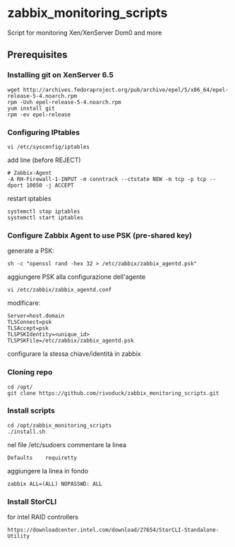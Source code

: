 # zabbix_monitoring_scripts
Script for monitoring Xen/XenServer Dom0 and more


## Prerequisites
### Installing git on XenServer 6.5

~~~~
wget http://archives.fedoraproject.org/pub/archive/epel/5/x86_64/epel-release-5-4.noarch.rpm
rpm -Uvh epel-release-5-4.noarch.rpm
yum install git
rpm -ev epel-release
~~~~

### Configuring IPtables

~~~~
vi /etc/sysconfig/iptables
~~~~
add line (before REJECT)
~~~~
# Zabbix-Agent
-A RH-Firewall-1-INPUT -m conntrack --ctstate NEW -m tcp -p tcp --dport 10050 -j ACCEPT
~~~~
restart iptables
~~~~
systemctl stop iptables
systemctl start iptables
~~~~

### Configure Zabbix Agent to use PSK (pre-shared key)
generate a PSK:
~~~~
sh -c "openssl rand -hex 32 > /etc/zabbix/zabbix_agentd.psk"
~~~~

aggiungere PSK alla configurazione dell'agente
~~~~~
vi /etc/zabbix/zabbix_agentd.conf
~~~~~
modificare:
~~~~~
Server=host.domain
TLSConnect=psk
TLSAccept=psk
TLSPSKIdentity=<unique_id>
TLSPSKFile=/etc/zabbix/zabbix_agentd.psk
~~~~~

configurare la stessa chiave/identità in zabbix

### Cloning repo
~~~~
cd /opt/
git clone https://github.com/rivoduck/zabbix_monitoring_scripts.git
~~~~

### Install scripts
~~~~
cd /opt/zabbix_monitoring_scripts
./install.sh
~~~~

nel file /etc/sudoers
commentare la linea
~~~~
Defaults    requiretty
~~~~
aggiungere la linea in fondo
~~~~
zabbix ALL=(ALL) NOPASSWD: ALL
~~~~


### Install StorCLI
for intel RAID controllers
~~~~
https://downloadcenter.intel.com/download/27654/StorCLI-Standalone-Utility
~~~~
